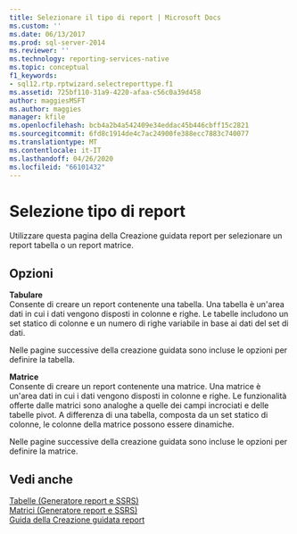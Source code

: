 ```yaml
---
title: Selezionare il tipo di report | Microsoft Docs
ms.custom: ''
ms.date: 06/13/2017
ms.prod: sql-server-2014
ms.reviewer: ''
ms.technology: reporting-services-native
ms.topic: conceptual
f1_keywords:
- sql12.rtp.rptwizard.selectreporttype.f1
ms.assetid: 725bf110-31a9-4220-afaa-c56c0a39d458
author: maggiesMSFT
ms.author: maggies
manager: kfile
ms.openlocfilehash: bcb4a2b4a542409e34eddac45b446cbff15c2821
ms.sourcegitcommit: 6fd8c1914de4c7ac24900fe388ecc7883c740077
ms.translationtype: MT
ms.contentlocale: it-IT
ms.lasthandoff: 04/26/2020
ms.locfileid: "66101432"
---
```

# <a name="select-the-report-type"></a>Selezione tipo di report
  Utilizzare questa pagina della Creazione guidata report per selezionare un report tabella o un report matrice.  
  
## <a name="options"></a>Opzioni  
 **Tabulare**  
 Consente di creare un report contenente una tabella. Una tabella è un'area dati in cui i dati vengono disposti in colonne e righe. Le tabelle includono un set statico di colonne e un numero di righe variabile in base ai dati del set di dati.  
  
 Nelle pagine successive della creazione guidata sono incluse le opzioni per definire la tabella.  
  
 **Matrice**  
 Consente di creare un report contenente una matrice. Una matrice è un'area dati in cui i dati vengono disposti in colonne e righe. Le funzionalità offerte dalle matrici sono analoghe a quelle dei campi incrociati e delle tabelle pivot. A differenza di una tabella, composta da un set statico di colonne, le colonne della matrice possono essere dinamiche.  
  
 Nelle pagine successive della creazione guidata sono incluse le opzioni per definire la matrice.  
  
## <a name="see-also"></a>Vedi anche  
 [Tabelle &#40;Generatore report e SSRS&#41;](report-design/tables-report-builder-and-ssrs.md)   
 [Matrici &#40;Generatore report e SSRS&#41;](report-design/create-a-matrix-report-builder-and-ssrs.md)   
 [Guida della Creazione guidata report](../../2014/reporting-services/report-wizard-help.md)  
  
  
